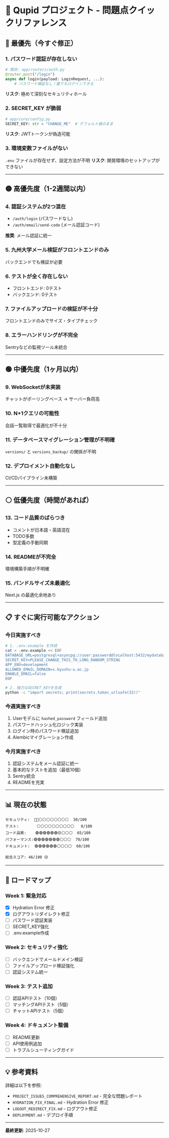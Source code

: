 # 🚨 Qupid プロジェクト - 問題点クイックリファレンス

## 🔴 最優先（今すぐ修正）

### 1. パスワード認証が存在しない
```python
# 現状: app/routers/auth.py
@router.post("/login")
async def login(payload: LoginRequest, ...):
    # パスワード検証なし！誰でもログインできる
```
**リスク**: 極めて深刻なセキュリティホール

### 2. SECRET_KEY が脆弱
```python
# app/core/config.py
SECRET_KEY: str = "CHANGE_ME"  # デフォルト値のまま
```
**リスク**: JWTトークンが偽造可能

### 3. 環境変数ファイルがない
`.env` ファイルが存在せず、設定方法が不明
**リスク**: 開発環境のセットアップができない

---

## 🟡 高優先度（1-2週間以内）

### 4. 認証システムが2つ混在
- `/auth/login` (パスワードなし)
- `/auth/email/send-code` (メール認証コード)

**推奨**: メール認証に統一

### 5. 九州大学メール検証がフロントエンドのみ
バックエンドでも検証が必要

### 6. テストが全く存在しない
- フロントエンド: 0テスト
- バックエンド: 0テスト

### 7. ファイルアップロードの検証が不十分
フロントエンドのみでサイズ・タイプチェック

### 8. エラーハンドリングが不完全
Sentryなどの監視ツール未統合

---

## 🟢 中優先度（1ヶ月以内）

### 9. WebSocketが未実装
チャットがポーリングベース → サーバー負荷高

### 10. N+1クエリの可能性
会話一覧取得で最適化が不十分

### 11. データベースマイグレーション管理が不明確
`versions/` と `versions_backup/` の関係が不明

### 12. デプロイメント自動化なし
CI/CDパイプライン未構築

---

## ⚪ 低優先度（時間があれば）

### 13. コード品質のばらつき
- コメントが日本語・英語混在
- TODO多数
- 型定義の手動同期

### 14. READMEが不完全
環境構築手順が不明確

### 15. バンドルサイズ未最適化
Next.js の最適化余地あり

---

## 📋 すぐに実行可能なアクション

### 今日実施すべき
```bash
# 1. .env.example を作成
cat > .env.example << EOF
DATABASE_URL=postgresql+asyncpg://user:password@localhost:5432/mydatabase
SECRET_KEY=PLEASE_CHANGE_THIS_TO_LONG_RANDOM_STRING
APP_ENV=development
ALLOWED_EMAIL_DOMAIN=s.kyushu-u.ac.jp
ENABLE_EMAIL=false
EOF

# 2. 強力なSECRET_KEYを生成
python -c "import secrets; print(secrets.token_urlsafe(32))"
```

### 今週実施すべき
1. Userモデルに `hashed_password` フィールド追加
2. パスワードハッシュ化ロジック実装
3. ログイン時のパスワード検証追加
4. Alembicマイグレーション作成

### 今月実施すべき
1. 認証システムをメール認証に統一
2. 基本的なテストを追加（最低10個）
3. Sentry統合
4. READMEを充実

---

## 📊 現在の状態

```
セキュリティ:  🔴🔴⚪⚪⚪⚪⚪⚪⚪⚪  30/100
テスト:        ⚪⚪⚪⚪⚪⚪⚪⚪⚪⚪   0/100
コード品質:    🟢🟢🟢🟢🟢🟢🟡⚪⚪⚪  65/100
パフォーマンス:🟢🟢🟢🟢🟢🟢🟢⚪⚪⚪  70/100
ドキュメント:  🟢🟢🟢🟢🟢🟢⚪⚪⚪⚪  60/100

総合スコア: 46/100 🟡
```

---

## 🎯 ロードマップ

### Week 1: 緊急対応
- [x] Hydration Error 修正
- [x] ログアウトリダイレクト修正
- [ ] パスワード認証実装
- [ ] SECRET_KEY強化
- [ ] .env.example作成

### Week 2: セキュリティ強化
- [ ] バックエンドでメールドメイン検証
- [ ] ファイルアップロード検証強化
- [ ] 認証システム統一

### Week 3: テスト追加
- [ ] 認証APIテスト（10個）
- [ ] マッチングAPIテスト（5個）
- [ ] チャットAPIテスト（5個）

### Week 4: ドキュメント整備
- [ ] README更新
- [ ] API使用例追加
- [ ] トラブルシューティングガイド

---

## 💡 参考資料

詳細は以下を参照:
- `PROJECT_ISSUES_COMPREHENSIVE_REPORT.md` - 完全な問題レポート
- `HYDRATION_FIX_FINAL.md` - Hydration Error 修正
- `LOGOUT_REDIRECT_FIX.md` - ログアウト修正
- `DEPLOYMENT.md` - デプロイ手順

---

**最終更新**: 2025-10-27

